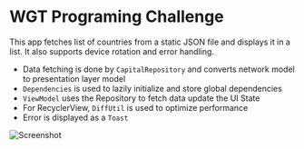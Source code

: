 # WGT Programing Challenge

This app fetches list of countries from a static JSON file and displays it in a list.
It also supports device rotation and error handling.

- Data fetching is done by `CapitalRepository` and converts network model to presentation layer model
- `Dependencies` is used to lazily initialize and store global dependencies
- `ViewModel` uses the Repository to fetch data update the UI State
- For RecyclerView, `DiffUtil` is used to optimize performance
- Error is displayed as a `Toast`

![Screenshot](https://gist.github.com/assets/42583872/51dfe82f-a0e9-4008-b05b-698009e624c1)
